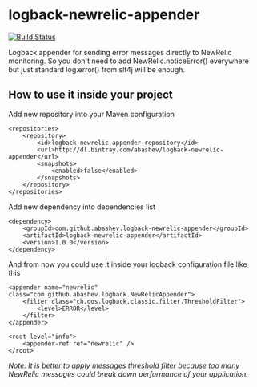logback-newrelic-appender
=========================

[![Build Status](https://travis-ci.org/abashev/logback-newrelic-appender.svg?branch=master)](https://travis-ci.org/abashev/logback-newrelic-appender)

Logback appender for sending error messages directly to NewRelic monitoring. So you don't need to add NewRelic.noticeError() everywhere but just standard log.error() from slf4j will be enough.


How to use it inside your project
---

Add new repository into your Maven configuration

    <repositories>
        <repository>
            <id>logback-newrelic-appender-repository</id>
            <url>http://dl.bintray.com/abashev/logback-newrelic-appender</url>
            <snapshots>
                <enabled>false</enabled>
            </snapshots>
        </repository>
    </repositories>
  
Add new dependency into dependencies list

    <dependency>
        <groupId>com.github.abashev.logback-newrelic-appender</groupId>
        <artifactId>logback-newrelic-appender</artifactId>
        <version>1.0.0</version>
    </dependency>

And from now you could use it inside your logback configuration file like this

    <appender name="newrelic" class="com.github.abashev.logback.NewRelicAppender">
        <filter class="ch.qos.logback.classic.filter.ThresholdFilter">
            <level>ERROR</level>
        </filter>
    </appender>

    <root level="info">
        <appender-ref ref="newrelic" />
    </root>

*Note: It is better to apply messages threshold filter because too many NewRelic messages could break down performance of your application.*



